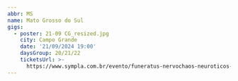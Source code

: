 ```yaml
---
abbr: MS
name: Mato Grosso do Sul
gigs:
  - poster: 21-09 CG_resized.jpg
    city: Campo Grande
    date: '21/09/2024 19:00'
    daysGroup: 20/21/22
    ticketsUrl: >-
      https://www.sympla.com.br/evento/funeratus-nervochaos-neuroticos-morkalv/2549714
---
```


